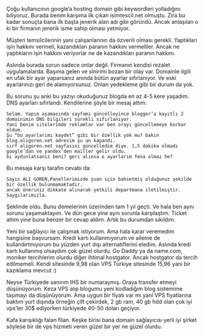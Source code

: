 <!--
.. title: İsimTescil.Net’in Domain Rezaleti
.. slug: isimtescilnetin-domain-rezaleti
.. date: 2013-12-06
.. tags: kişisel
.. category: Kişisel
.. description: İsimTescil.Net’in Domain Rezaleti
.. type: text
-->

Çoğu kullanıcının google’a hosting domain gibi keywordleri yolladığını biliyoruz. Burada benim karşıma ilk çıkan isimtescil.net olmuştu. Zira bu kadar sonuçta bana ilk başta jenerik alan adı gibi göründü. Ancak anlaşılan o ki bir firmanın jenerik isme sahip olması yetmiyor.

Müşteri temsilcilerinin yani çalışanlarının da özverili olması gerekli. Yaptıkları işin hakkını vermeli, kazandıkları paranın hakkını vermeliler. Ancak ne yaptıkların işin hakkını veriyorlar ne de kazandıkları paranın hakkını.

Aslında burada sorun sadece onlar değil. Firmanın kendisi rezalet uygulamalarda. Başıma gelen ve sinirimi bozan bir olay var. Domainle ilgili en ufak bir ayar yaparsanız anında bütün ayarlar sıfırlanıyor. Ve eski ayarlarınızı geri de alamıyorsunuz. Onları yedekleme gibi bir durum da yok.

Bu sorunu şu anki bu yazıyı okuduğunuz blogda en az 4-5 kere yaşadım. DNS ayarları sıfırlandı. Kendilerine şöyle bir mesaj attım:

    Selam. Yapım aşamasında sayfamı güncelleyince blogger’a kayıtlı 2 domainimin DNS bilgileri sürekli sıfırlanıyor.
    Yani benim sitelerimde reklamlar var ben orayı güncellemeye korkar oldum.
    Şu “bu ayarlarımı kaydet” gibi bir özellik yok mu? bakın blog.aligoren.net adresim şu an kapandı.
    sırf aligoren.net sayfasını güncelledim diye. 1,5 dakika olmadı google’dan ve yandex’den mailler gelir oldu.
    bi aydınlatsanız beni? geri alınsa o ayarlarım fena olmaz he?
<!-- TEASER_END -->
Bu mesaja karşı tarafın cevabı da:

    Sayın ALI GOREN,Panellerimizde şuan için bahsetmiş olduğunuz şekilde bir özellik bulunmamaktadır.
    ancak öneriniz dikkate alınarak yetkili departmana iletilmiştir. Saygılarımızla.

Şeklinde oldu. Bunu demelerinin üzerinden tam 1 yıl geçti. Ve hala ben aynı sorunu yaşamaktayım. Ve dün gece yine aynı sorunla karşılaştım. Ticket attım yine buna benzer bir cevap aldım. Artık bu durumdan sıkıldım.

Yeni bir sağlayıcı ile çalışmak istiyorum. Ama hala karar veremedim hangisine başvursam. Kredi kartı kullanmıyorum ve aileme de kullandırtmıyorum bu yüzden yurt dışı alternatiflerini eledim. Aslında kredi kartı kullanmış olsaydım çok güzel olurdu. Go Daddy ya da name.com, moniker tercihlerim olurdu diğer ihtimal hostgator. Ancak hostgator da tercih edilmemeli. Kendi sitesinde 9,98 olan VPS Türkiye sitesinde 15,96 yani bir kazıklama mevcut :)

Neyse Türkiyede sanırım IHS bir numaraymış. Oraya transfer etmeyi düşünüyorum. Keza VPS alıp blogumu yeni kodladığım blog sistemime taşımayı da düşünüyorum. Ama uygun bir fiyatı var mı yani VPS fiyatlarına baktım yurt dışında örneğin çift çekirdek, 2 gb ram, 40 gb hdd olan çok iyi vps’ler 30$ ediyorken türkiyede 40-50 doları geçiyor.

Kafa karışıklığı falan filan. Keşke birisi bana domain sağlayıcısı yerli iyi şirket söylese bir de vps hizmeti veren güzel bir yer ne güzel olurdu.
